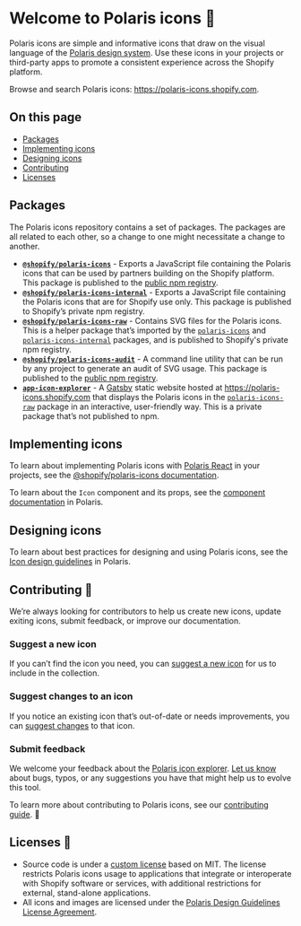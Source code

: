 # Welcome to Polaris icons 👋

Polaris icons are simple and informative icons that draw on the visual language of the [Polaris design system](https://polaris.shopify.com). Use these icons in your projects or third-party apps to promote a consistent experience across the Shopify platform.

Browse and search Polaris icons: <https://polaris-icons.shopify.com>.

## On this page

- [Packages](#packages)
- [Implementing icons](#implementing-icons)
- [Designing icons](#designing-icons)
- [Contributing](#contributing-)
- [Licenses](#licenses)

## Packages

The Polaris icons repository contains a set of packages. The packages are all related to each other, so a change to one might necessitate a change to another.

- [**`@shopify/polaris-icons`**](./packages/polaris-icons) - Exports a JavaScript file containing the Polaris icons that can be used by partners building on the Shopify platform. This package is published to the [public npm registry](https://www.npmjs.com/package/@shopify/polaris-icons).
- [**`@shopify/polaris-icons-internal`**](./packages/polaris-icons-internal) - Exports a JavaScript file containing the Polaris icons that are for Shopify use only. This package is published to Shopify’s private npm registry.
- [**`@shopify/polaris-icons-raw`**](./packages/polaris-icons-raw) - Contains SVG files for the Polaris icons. This is a helper package that’s imported by the [`polaris-icons`](./packages/polaris-icons) and [`polaris-icons-internal`](./packages/polaris-icons-internal) packages, and is published to Shopify's private npm registry.
- [**`@shopify/polaris-icons-audit`**](./packages/polaris-icons-audit) - A command line utility that can be run by any project to generate an audit of SVG usage. This package is published to the [public npm registry](https://www.npmjs.com/package/@shopify/polaris-icons).
- [**`app-icon-explorer`**](./packages/app-icon-explorer) - A [Gatsby](https://www.gatsbyjs.org) static website hosted at <https://polaris-icons.shopify.com> that displays the Polaris icons in the [`polaris-icons-raw`](./packages/polaris-icons-raw) package in an interactive, user-friendly way. This is a private package that’s not published to npm.

## Implementing icons

To learn about implementing Polaris icons with [Polaris React](https://github.com/Shopify/polaris-react) in your projects, see the [@shopify/polaris-icons documentation](https://github.com/Shopify/polaris-icons/tree/master/packages/polaris-icons).

To learn about the `Icon` component and its props, see the [component documentation](https://polaris.shopify.com/components/images-and-icons/icon) in Polaris.

## Designing icons

To learn about best practices for designing and using Polaris icons, see the [Icon design guidelines](https://polaris.shopify.com/design/icons) in Polaris.

## Contributing 🙌

We’re always looking for contributors to help us create new icons, update exiting icons, submit feedback, or improve our documentation.

### Suggest a new icon

If you can’t find the icon you need, you can [suggest a new icon](https://github.com/Shopify/polaris-icons/issues/new?assignees=&labels=New&template=submit-a-new-icon.md&title=%5BSubmission%5D+Icon+name) for us to include in the collection.

### Suggest changes to an icon

If you notice an existing icon that’s out-of-date or needs improvements, you can [suggest changes](https://github.com/Shopify/polaris-icons/issues/new?assignees=&labels=Update&template=suggest-changes-to-an-existing-icon.md&title=%5BSubmission%5D) to that icon.

### Submit feedback

We welcome your feedback about the [Polaris icon explorer](https://polaris-icons.shopify.com/). [Let us know](https://github.com/Shopify/polaris-icons/issues/new?assignees=HYPD&labels=&template=feedback-for-polaris-icons-ui.md&title=%5BFeedback%5D) about bugs, typos, or any suggestions you have that might help us to evolve this tool.

To learn more about contributing to Polaris icons, see our [contributing guide](https://github.com/Shopify/polaris-icons/blob/master/CONTRIBUTING.md). 👀

## Licenses 📝

- Source code is under a [custom license](https://github.com/Shopify/polaris-icons/blob/master/LICENSE.md) based on MIT. The license restricts Polaris icons usage to applications that integrate or interoperate with Shopify software or services, with additional restrictions for external, stand-alone applications.
- All icons and images are licensed under the [Polaris Design Guidelines License Agreement](https://polaris.shopify.com/legal/license).
